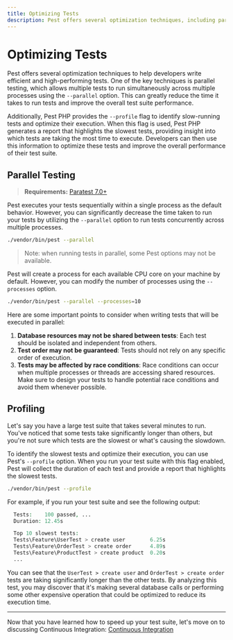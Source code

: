 ```yaml
---
title: Optimizing Tests
description: Pest offers several optimization techniques, including parallel testing with the `--parallel` option to greatly reduce test execution time, as well as the `--profile` flag to identify slow tests and optimize their execution.
---
```


# Optimizing Tests

Pest offers several optimization techniques to help developers write efficient and high-performing tests. One of the key techniques is parallel testing, which allows multiple tests to run simultaneously across multiple processes using the `--parallel` option. This can greatly reduce the time it takes to run tests and improve the overall test suite performance.

Additionally, Pest PHP provides the `--profile` flag to identify slow-running tests and optimize their execution. When this flag is used, Pest PHP generates a report that highlights the slowest tests, providing insight into which tests are taking the most time to execute. Developers can then use this information to optimize these tests and improve the overall performance of their test suite.

## Parallel Testing

> **Requirements:** [Paratest 7.0+](https://github.com/paratestphp/paratest/)

Pest executes your tests sequentially within a single process as the default behavior. However, you can significantly decrease the time taken to run your tests by utilizing the `--parallel` option to run tests concurrently across multiple processes.

```bash
./vendor/bin/pest --parallel
```

> Note: when running tests in parallel, some Pest options may not be available.

Pest will create a process for each available CPU core on your machine by default. However, you can modify the number of processes using the `--processes` option.

```bash
./vendor/bin/pest --parallel --processes=10
```

Here are some important points to consider when writing tests that will be executed in parallel:

1. **Database resources may not be shared between tests**: Each test should be isolated and independent from others.
2. **Test order may not be guaranteed**: Tests should not rely on any specific order of execution.
3. **Tests may be affected by race conditions**: Race conditions can occur when multiple processes or threads are accessing shared resources. Make sure to design your tests to handle potential race conditions and avoid them whenever possible.

## Profiling

Let's say you have a large test suite that takes several minutes to run. You've noticed that some tests take significantly longer than others, but you're not sure which tests are the slowest or what's causing the slowdown.

To identify the slowest tests and optimize their execution, you can use Pest's `--profile` option. When you run your test suite with this flag enabled, Pest will collect the duration of each test and provide a report that highlights the slowest tests.

```bash
./vendor/bin/pest --profile
```

For example, if you run your test suite and see the following output:

```php
  Tests:    100 passed, ...
  Duration: 12.45s

  Top 10 slowest tests:
  Tests\Feature\UserTest > create user        6.25s
  Tests\Feature\OrderTest > create order      4.89s
  Tests\Feature\ProductTest > create product  0.20s
  ...
```

You can see that the `UserTest > create user` and `OrderTest > create order` tests are taking significantly longer than the other tests. By analyzing this test, you may discover that it's making several database calls or performing some other expensive operation that could be optimized to reduce its execution time.

---

Now that you have learned how to speed up your test suite, let's move on to discussing Continuous Integration: [Continuous Integration](/docs/continuous-integration)
